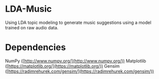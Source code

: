 # LDA-Music
Using LDA topic modeling to generate music suggestions using a model trained on raw audio data.

# Dependencies 
NumPy ([http://www.numpy.org/](http://www.numpy.org/))
Matplotlib ([https://matplotlib.org/](https://matplotlib.org/))
Gensim ([https://radimrehurek.com/gensim/](https://radimrehurek.com/gensim/))